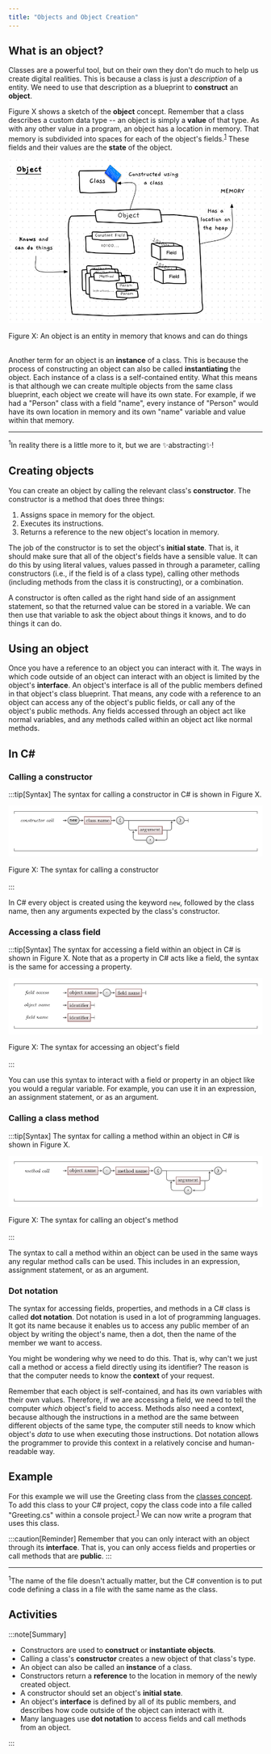 ```yaml
---
title: "Objects and Object Creation"
---
```


<!-- 
FIRST DRAFT, restructuring into smaller concepts

Focus on idea that object has an identity
"new" concept, creating objects but not constructors
-->

## What is an object?

Classes are a powerful tool, but on their own they don't do much to help us create digital realities.
This is because a class is just a *description* of a entity.
We need to use that description as a blueprint to **construct** an **object**.

Figure X shows a sketch of the **object** concept.
Remember that a class describes a custom data type -- an object is simply a **value** of that type.
As with any other value in a program, an object has a location in memory.
That memory is subdivided into spaces for each of the object's fields.<sup>[1](#FootnoteEntities)</sup>
These fields and their values are the **state** of the object.

![Figure X](./images/object-concept.png)
<div class="caption"><span class="caption-figure-nbr">Figure X: </span>An object is an entity in memory that knows and can do things</div><br/>
<!-- TODO: remake concept diagram properly -->

Another term for an object is an **instance** of a class.
This is because the process of constructing an object can also be called **instantiating** the object.
Each instance of a class is a self-contained entity.
What this means is that although we can create multiple objects from the same class blueprint, each object we create will have its own state.
For example, if we had a "Person" class with a field "name", every instance of "Person" would have its own location in memory and its own "name" variable and value within that memory.

<hr class="footnote">
<div id="FootnoteEntities" class="footnote"><sup>1</sup>In reality there is a little more to it, but we are ✨abstracting✨!</div>

## Creating objects

You can create an object by calling the relevant class's **constructor**.
The constructor is a method that does three things:

1. Assigns space in memory for the object.
2. Executes its instructions.
3. Returns a reference to the new object's location in memory. <!-- TODO: link to section on reference/value types, and/or pointers? -->

The job of the constructor is to set the object's **initial state**.
That is, it should make sure that all of the object's fields have a sensible value.
It can do this by using literal values, values passed in through a parameter, calling constructors (i.e., if the field is of a class type), calling other methods (including methods from the class it is constructing), or a combination.

A constructor is often called as the right hand side of an assignment statement, so that the returned value can be stored in a variable.
We can then use that variable to ask the object about things it knows, and to do things it can do.

## Using an object

Once you have a reference to an object you can interact with it.
The ways in which code outside of an object can interact with an object is limited by the object's **interface**.
An object's interface is all of the public members defined in that object's class blueprint.
That means, any code with a reference to an object can access any of the object's public fields, or call any of the object's public methods.
Any fields accessed through an object act like normal variables, and any methods called within an object act like normal methods.

## In C#

### Calling a constructor

:::tip[Syntax]
The syntax for calling a constructor in C# is shown in Figure X.

![Figure X](./images/constructor-call-syntax-diagram.png)
<div class="caption"><span class="caption-figure-nbr">Figure X: </span>The syntax for calling a constructor</div><br/>
:::

In C# every object is created using the keyword `new`, followed by the class name, then any arguments expected by the class's constructor.

### Accessing a class field

:::tip[Syntax]
The syntax for accessing a field within an object in C# is shown in Figure X.
Note that as a property in C# acts like a field, the syntax is the same for accessing a property.

![Figure X](./images/field-access-syntax-diagram.png)
<div class="caption"><span class="caption-figure-nbr">Figure X: </span>The syntax for accessing an object's field</div><br/>
:::

You can use this syntax to interact with a field or property in an object like you would a regular variable.
For example, you can use it in an expression, an assignment statement, or as an argument.

### Calling a class method

:::tip[Syntax]
The syntax for calling a method within an object in C# is shown in Figure X.

![Figure X](./images/class-method-call-syntax-diagram.png)
<div class="caption"><span class="caption-figure-nbr">Figure X: </span>The syntax for calling an object's method</div><br/>
:::

The syntax to call a method within an object can be used in the same ways any regular method calls can be used.
This includes in an expression, assignment statement, or as an argument.

### Dot notation

The syntax for accessing fields, properties, and methods in a C# class is called **dot notation**.
Dot notation is used in a lot of programming languages.
It got its name because it enables us to access any public member of an object by writing the object's name, then a dot, then the name of the member we want to access.

You might be wondering why we need to do this.
That is, why can't we just call a method or access a field directly using its identifier?
The reason is that the computer needs to know the **context** of your request.

Remember that each object is self-contained, and has its own variables with their own values.
Therefore, if we are accessing a field, we need to tell the computer *which* object's field to access.
Methods also need a context, because although the instructions in a method are the same between different objects of the same type, the computer still needs to know which object's *data* to use when executing those instructions.
Dot notation allows the programmer to provide this context in a relatively concise and human-readable way.

## Example

For this example we will use the Greeting class from the [classes concept](../../../9-classes-and-objects/1-concepts/0-classes/#example).
To add this class to your C# project, copy the class code into a file called "Greeting.cs" within a console project.<sup>[1](#FootnoteEntities)</sup>
We can now write a program that uses this class.



:::caution[Reminder]
Remember that you can only interact with an object through its **interface**.
That is, you can only access fields and properties or call methods that are **public**.
:::

<hr class="footnote">
<div id="FootnoteEntities" class="footnote"><sup>1</sup>The name of the file doesn't actually matter, but the C# convention is to put code defining a class in a file with the same name as the class.</div>

## Activities

:::note[Summary]

* Constructors are used to **construct** or **instantiate objects**.
* Calling a class's **constructor** creates a new object of that class's type.
* An object can also be called an **instance** of a class.
* Constructors return a **reference** to the location in memory of the newly created object.
* A constructor should set an object's **initial state**.
* An object's **interface** is defined by all of its public members, and describes how code outside of the object can interact with it.
* Many languages use **dot notation** to access fields and call methods from an object.

:::
